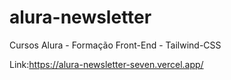 # alura-newsletter
Cursos Alura - Formação Front-End - Tailwind-CSS


Link:<https://alura-newsletter-seven.vercel.app/>
